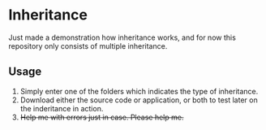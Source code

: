 # Inheritance
Just made a demonstration how inheritance works, and for now this repository only consists of multiple inheritance.

## Usage
1. Simply enter one of the folders which indicates the type of inheritance.
2. Download either the source code or application, or both to test later on the inderitance in action.
3. ~~Help me with errors just in case. Please help me.~~
